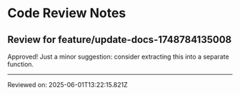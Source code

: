 # Code Review Notes

## Review for feature/update-docs-1748784135008

Approved! Just a minor suggestion: consider extracting this into a separate function.

---
Reviewed on: 2025-06-01T13:22:15.821Z